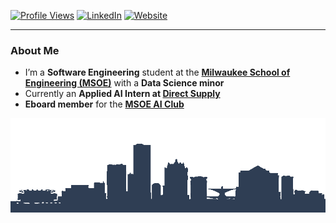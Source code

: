 [![Profile Views](https://komarev.com/ghpvc/?username=AdamSwedlund&style=for-the-badge)](https://github.com/adamswedlund)
[![LinkedIn](https://img.shields.io/badge/LinkedIn-Adam%20Swedlund-blue?style=for-the-badge&logo=linkedin)](https://www.linkedin.com/in/adam-swedlund/)
[![Website](https://img.shields.io/badge/Website-Visit%20Now-blue?style=for-the-badge)](https://adamswedlund.com)

---

### About Me
- I’m a **Software Engineering** student at the **[Milwaukee School of Engineering (MSOE)](https://www.msoe.edu/)** with a **Data Science minor**
- Currently an **Applied AI Intern at [Direct Supply](https://www.directsupply.com/)**
- **Eboard member** for the **[MSOE AI Club](https://msoe-maic.com/)**

<p align="center">
  <img src="assets/mke-skyline.png" alt="Milwaukee Skyline" width="800"/>
</p>